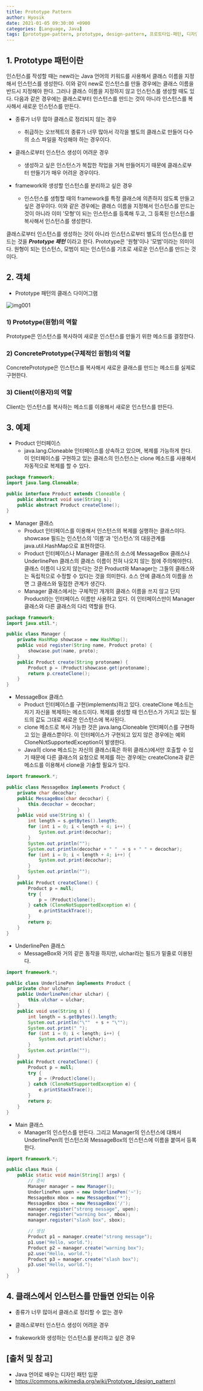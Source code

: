 ```yaml
--- 
title: Prototype Pattern
author: Hyosik
date: 2021-01-05 09:30:00 +0900
categories: [Language, Java]
tags: [prototype-pattern, prototype, design-pattern, 프로토타입-패턴, 디자인-패턴]
---
```


## 1. Prototype 패턴이란
인스턴스를 작성할 때는 new라는 Java 언어의 키워드를 사용해서 클래스 이름을 지정해서 인스턴스를 생성한다. 이와 같이 new로 인스턴스를 만들 경우에는 클래스 이름을 반드시 지정해야 한다. 그러나 클래스 이름을 지정하지 않고 인스턴스를 생성할 때도 있다. 다음과 같은 경우에는 클래스로부터 인스턴스를 만드는 것이 아니라 인스턴스를 복사해서 새로운 인스턴스를 만든다.

* 종류가 너무 많아 클래스로 정리되지 않는 경우
  - 취급하는 오브젝트의 종류가 너무 많아서 각각을 별도의 클래스로 만들어 다수의 소스 파일을 작성해야 하는 경우이다.

* 클래스로부터 인스턴스 생성이 어려운 경우
  - 생성하고 싶은 인스턴스가 복잡한 작업을 거쳐 만들어지기 때문에 클래스로부터 만들기가 매우 어려운 경우이다.

* framework와 생성할 인스턴스를 분리하고 싶은 경우
  - 인스턴스를 생헝할 때의 framework를 특정 클래스에 의존하지 않도록 만들고 싶은 경우이다. 이와 같은 경우에는 클래스 이름을 지정해서 인스턴스를 만드는 것이 아니라 이미 '모형'이 되는 인스턴스를 등록해 두고, 그 등록된 인스턴스를 복사해서 인스턴스를 생성한다.

클래스로부터 인스턴스를 생성하는 것이 아니라 인스턴스로부터 별도의 인스턴스를 만드는 것을 _**Prototype 패턴**_ 이라고 한다. Prototype은 '원형'이나 '모범'이라는 의미이다. 원형이 되는 인스턴스, 모범이 되는 인스턴스를 기초로 새로운 인스턴스를 만드는 것이다.

## 2. 객체

* Prototype 패턴의 클래스 다이어그램

![img001](/assets/img/2021-01-05-prototype-pattern/img001.png)

### 1) Prototype(원형)의 역할
Prototype은 인스턴스를 복사하여 새로운 인스턴스를 만들기 위한 메소드를 결정한다.

### 2) ConcretePrototype(구체적인 원형)의 역할
ConcretePrototype은 인스턴스를 복사해서 새로운 클래스를 만드는 메소드를 실제로 구현한다.

### 3) Client(이용자)의 역할
Client는 인스턴스를 복사하는 메소드를 이용해서 새로운 인스턴스를 만든다.

## 3. 예제

* Product 인터페이스
  - java.lang.Cloneable 인터페이스를 상속하고 있으며, 복제를 가능하게 한다. 이 인터페이스를 구현하고 있는 클래스의 인스턴스는 clone 메소드를 사용해서 자동적으로 복제를 할 수 있다.

```java
package framework;
import java.lang.Cloneable;

public interface Product extends Cloneable {
    public abstract void use(String s);
    public abstract Product createClone();
}
```

* Manager 클래스
  - Product 인터페이스를 이용해서 인스턴스의 복제를 실행하는 클래스이다. showcase 필드는 인스턴스의 '이름'과 '인스턴스'의 대응관계를 java.util.HashMap으로 표현하였다.
  - Product 인터페이스나 Manager 클래스의 소스에 MessageBox 클래스나 UnderlinePen 클래스의 클래스 이름이 전혀 나오지 않는 점에 주의해야한다. 클래스 이름이 나오지 않는다는 것은 Product와 Manager는 그들의 클래스와는 독립적으로 수정할 수 있다는 것을 의미한다. 소스 안에 클래스의 이름을 쓰면 그 클래스와 밀접한 관계가 생긴다.
  - Manager 클래스에서는 구체적인 개개의 클래스 이름을 쓰지 않고 단지 Product라는 인터페이스 이름만 사용하고 있다. 이 인터페이스만이 Manager 클래스와 다른 클래스의 다리 역할을 한다.

```java
package framework;
import java.util.*;

public class Manager {
    private HashMap showcase = new HashMap();
    public void register(String name, Product proto) {
        showcase.put(name, proto);
    }
    public Product create(String protoname) {
        Product p = (Product)showcase.get(protoname);
        return p.createClone();
    }
}
```

* MessageBox 클래스
  - Product 인터페이스를 구현(implements)하고 있다. createClone 메소드는 자기 자신을 복제하는 메소드이다. 복제를 생성할 때 인스턴스가 가지고 있는 필드의 값도 그대로 새로운 인스턴스에 복사된다.
  - clone 메소드로 복사 가능한 것은 java.lang.Cloneable 인터페이스를 구현하고 있는 클래스뿐이다. 이 인터페이스가 구현되고 있지 않은 경우에는 예외 CloneNotSupportedException이 발생한다.
  - Java의 clone 메소드는 자신의 클래스(혹은 하위 클래스)에서만 호출할 수 있기 때문에 다른 클래스의 요청으로 복제를 하는 경우에는 createClone과 같은 메소드를 이용해서 clone을 기술할 필요가 있다.

```java
import framework.*;

public class MessageBox implements Product {
    private char decochar;
    public MessageBox(char decochar) {
        this.decochar = decochar;
    }
    public void use(String s) {
        int length = s.getBytes().length;
        for (int i = 0; i < length + 4; i++) {
            System.out.print(decochar);
        }
        System.out.println("");
        System.out.println(decochar + " "  + s + " " + decochar);
        for (int i = 0; i < length + 4; i++) {
            System.out.print(decochar);
        }
        System.out.println("");
    }
    public Product createClone() {
        Product p = null;
        try {
            p = (Product)clone();
        } catch (CloneNotSupportedException e) {
            e.printStackTrace();
        }
        return p;
    }
}
```

* UnderlinePen 클래스
  - MessageBox와 거의 같은 동작을 하지만, ulchar라는 필드가 밑줄로 이용된다.

```java
import framework.*;

public class UnderlinePen implements Product {
    private char ulchar;
    public UnderlinePen(char ulchar) {
        this.ulchar = ulchar;
    }
    public void use(String s) {
        int length = s.getBytes().length;
        System.out.println("\""  + s + "\"");
        System.out.print(" ");
        for (int i = 0; i < length; i++) {
            System.out.print(ulchar);
        }
        System.out.println("");
    }
    public Product createClone() {
        Product p = null;
        try {
            p = (Product)clone();
        } catch (CloneNotSupportedException e) {
            e.printStackTrace();
        }
        return p;
    }
}
```

* Main 클래스
  - Manager의 인스턴스를 만든다. 그리고 Manager의 인스턴스에 대해서 UnderlinePen의 인스턴스와 MessageBox의 인스턴스에 이름을 붙여서 등록한다.

```java
import framework.*;

public class Main {
    public static void main(String[] args) {
        // 준비
        Manager manager = new Manager();
        UnderlinePen upen = new UnderlinePen('~');
        MessageBox mbox = new MessageBox('*');
        MessageBox sbox = new MessageBox('/');
        manager.register("strong message", upen);
        manager.register("warning box", mbox);
        manager.register("slash box", sbox);

        // 생성
        Product p1 = manager.create("strong message");
        p1.use("Hello, world.");
        Product p2 = manager.create("warning box");
        p2.use("Hello, world.");
        Product p3 = manager.create("slash box");
        p3.use("Hello, world.");
    }
}
```

## 4. 클래스에서 인스턴스를 만들면 안되는 이유

* 종류가 너무 많아서 클래스로 정리할 수 없는 경우

* 클래스로부터 인스턴스 생성이 어려운 경우

* frakework와 생성하는 인스턴스를 분리하고 싶은 경우


## [출처 및 참고]
* Java 언어로 배우는 디자인 패턴 입문
* <https://commons.wikimedia.org/wiki/Prototype_(design_pattern)>

